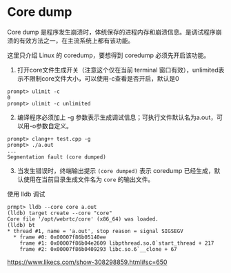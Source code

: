 # Core dump

Core dump 是程序发生崩溃时，体统保存的进程内存和崩溃信息。是调试程序崩溃的有效方法之一，在主流系统上都有该功能。

这里只介绍 Linux 的 coredump，要想得到 coredump 必须先开启该功能。

1. 打开core文件生成开关（注意这个仅在当前 terminal 窗口有效），unlimited表示不限制core文件大小，可以使用-c查看是否开启，默认是0

```
prompt> ulimit -c
0
prompt> ulimit -c unlimited
```

2. 编译程序必须加上 -g 参数表示生成调试信息；可执行文件默认名为a.out，可以用-o参数自定义。

```
prompt> clang++ test.cpp -g 
prompt> ./a.out
...
Segmentation fault (core dumped)
```

3. 当发生错误时，终端输出提示 `(core dumped)` 表示 coredump 已经生成，默认使用在当前目录生成文件名为 `core` 的输出文件。

使用 lldb 调试
```
prmpt> lldb --core core a.out
(lldb) target create --core "core"
Core file '/opt/webrtc/core' (x86_64) was loaded.
(lldb) bt
* thread #1, name = 'a.out', stop reason = signal SIGSEGV
  * frame #0: 0x00007f86b05140ee
    frame #1: 0x00007f86b04e2609 libpthread.so.0`start_thread + 217
    frame #2: 0x00007f86b0409293 libc.so.6`__clone + 67
```

https://www.likecs.com/show-308298859.html#sc=650